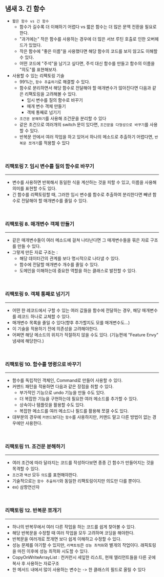 ## 냄새 3. 긴 함수
+ `짧은 함수 vs 긴 함수`
  + 함수가 길수록 더 이해하기 어렵다 vs 짧은 함수는 더 많은 문맥 전환을 필요로 한다.
  + "과거에는" 작은 함수를 사용하는 경우에 더 많은 서브 루틴 호출로 인한 오버헤드가 있었다.
  + 작은 함수에 "좋은 이름"을 사용했다면 해당 함수의 코드를 보지 않고도 이해할 수 있다.
  + 어떤 코드에 "주석"을 남기고 싶다면, 주석 대신 함수를 만들고 함수의 이름을 "의도"를 표현해보자.
+ 사용할 수 있는 리팩토링 기술
  + 99%는, `함수 추출하기`로 해결할 수 있다.
  + 함수로 분리하면서 해당 함수로 전달해야 할 매개변수가 많아진다면 다음과 같은 리팩토링을 고려해볼 수 있다.
    + 임시 변수를 질의 함수로 바꾸기
    + 매개 변수 객체 만들기
    + 객체 통째로 넘기기
  + `조건문 분해하기`를 사용해 조건문을 분리할 수 있다
  + 같은 조건으로 여러개의 switch 문이 있다면, `조건문을 다형성으로 바꾸기`를 사용할 수 있다.
  + 반복문 안에서 여러 작업을 하고 있어서 하나의 메소드로 추출하기 어렵다면, `반복문 쪼개기`를 적용할 수 있다

<br>

### 리팩토링 7. 임시 변수를 질의 함수로 바꾸기
---
+ 변수를 사용하면 반복해서 동일한 식을 계산하는 것을 피할 수 있고, 이름을 사용해 의미를 표현할 수도 있다.
+ 긴 함수를 리팩토링할 때, 그러한 임시 변수를 함수로 추출하여 분리한다면 빼낸 함수로 전달해야 할 매개변수를 줄일 수 있다.


<br>

### 리팩토링 8. 매개변수 객체 만들기
---
+ 같은 매개변수들이 여러 메소드에 걸쳐 나타난다면 그 매개변수들을 묶은 자료 구조를 만들 수 있다.
+ 그렇게 만든 자료 구조는 :
  + 해당 데이터간의 관계를 보다 명시적으로 나타낼 수 있다.
  + 함수에 전달할 매개변수 개수를 줄일 수 있다.
  + 도메인을 이해하는데 중요한 역할을 하는 클래스로 발전할 수 있다. 

<br>

### 리팩토링 9. 객체 통째로 넘기기
---
+ 어떤 한 레코드에서 구할 수 있는 여러 값들을 함수에 전달하는 경우, 해당 매개변수를 레코드 하나로 교체할 수 있다.
+ 매개변수 목록을 줄일 수 있다(향후 추가할지도 모를 매개변수도...)
+ 이 기술을 적용하기 전에 의존성을 고려해야한다.
+ 어쩌면 해당 메소드의 위치가 적절하지 않을 수도 있다. (기능편에 "Feature Envy" 냄새에 해당한다.)

<br>

### 리팩토링 10. 함수를 명령으로 바꾸기
---
+ 함수를 독립적인 객체인, Command로 만들어 사용할 수 있다.
+ 커맨드 패턴을 적용하면 다음과 같은 장점을 취할 수 있다.
  + 부가적인 기능으로 undo 기능을 만들 수도 있다.
  + 더 복잡한 기능을 구현하는데 필요한 여러 메소드를 추가할 수 있다.
  + 상속이나 템플릿을 활용할 수도 있다.
  + 복잡한 메소드를 여러 메소드나 필드를 활용해 쪼갤 수도 있다.
+ 대부분의 경우에 `커맨드`보다는 `함수`를 사용하지만, 커맨드 말고 다른 방법이 없는 경우에만 사용한다.


<br>

### 리팩토링 11. 조건문 분해하기
---
+ 여러 조건에 따라 달라지는 코드를 작성하다보면 종종 긴 함수가 만들어지는 것을 목격할 수 있다.
+ `조건`과 `액션` 모두 `의도`를 표현해야한다.
+ 기술적으로는 `함수 추출하기`와 동일한 리팩토링이지만 의도만 다를 뿐이다.
+ ex) 삼항연산자


<br>

### 리팩토링 12. 반복문 쪼개기
---
+ 하나의 반복무에서 여러 다른 작업을 하는 코드를 쉽게 찾아볼 수 있다.
+ 해당 반복문을 수정할 때 여러 작업을 모두 고려하며 코딩을 해야한다.
+ 반복문을 여러개로 쪼개면 보다 쉽게 이해하고 수정할 수 있다.
+ 성능 문제를 야기할 수 있지만, `리팩토링`은 `성능 최적화`와 별개의 작업이다. 래픽토링을 마친 이후에 성능 최적화 시도할 수 있다.
+ CopyOnWriteArrayList : 컨커런시 세잎한 리스트, 현재 엘리먼트들을 다른 곳에 복사 후 사용하는 자료구조
+ 한 메서드 내에서 많이 사용하는 변수는 -> 한 클래스의 필드로 올릴 수 있다

